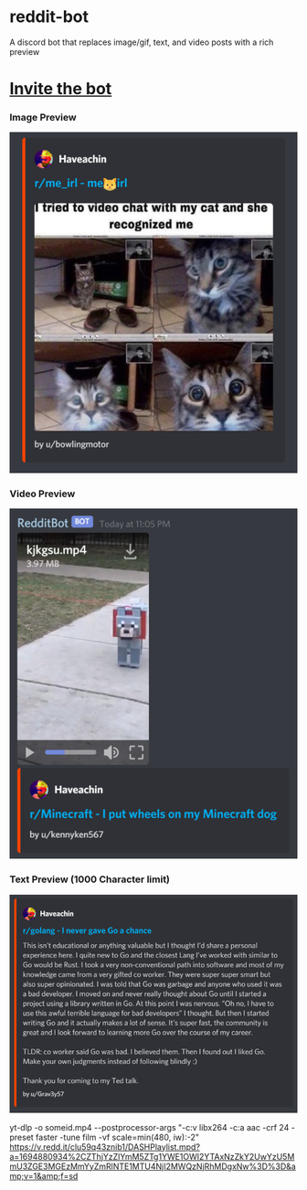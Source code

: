 # reddit-bot
A discord bot that replaces image/gif, text, and video posts with a rich preview  
# [Invite the bot](https://discord.com/oauth2/authorize?client_id=699350209888518244&scope=bot&permissions=59456)

### Image Preview
![image preview](./assets/image.png)

### Video Preview
![image preview](./assets/video.png)

### Text Preview (1000 Character limit)
![image preview](./assets/text.png)

yt-dlp -o someid.mp4 --postprocessor-args "-c:v libx264 -c:a aac -crf 24 -preset faster -tune film -vf scale=min(480, iw):-2" https://v.redd.it/clu59q43znib1/DASHPlaylist.mpd?a=1694880934%2CZThjYzZlYmM5ZTg1YWE1OWI2YTAxNzZkY2UwYzU5MmU3ZGE3MGEzMmYyZmRlNTE1MTU4NjI2MWQzNjRhMDgxNw%3D%3D&amp;v=1&amp;f=sd